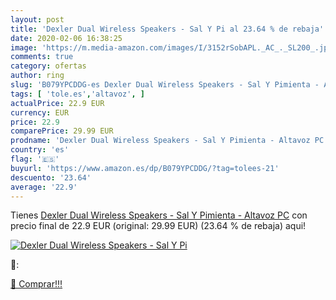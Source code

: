 ```yaml
---
layout: post
title: 'Dexler Dual Wireless Speakers - Sal Y Pi al 23.64 % de rebaja'
date: 2020-02-06 16:38:25
image: 'https://m.media-amazon.com/images/I/3152rSobAPL._AC_._SL200_.jpg'
comments: true
category: ofertas
author: ring
slug: 'B079YPCDDG-es Dexler Dual Wireless Speakers - Sal Y Pimienta - Altavoz PC'
tags: [ 'tole.es','altavoz', ]
actualPrice: 22.9 EUR
currency: EUR
price: 22.9
comparePrice: 29.99 EUR
prodname: 'Dexler Dual Wireless Speakers - Sal Y Pimienta - Altavoz PC'
country: 'es'
flag: '🇪🇸'
buyurl: 'https://www.amazon.es/dp/B079YPCDDG/?tag=tolees-21'
descuento: '23.64'
average: '22.9'
---
```


Tienes [Dexler Dual Wireless Speakers - Sal Y Pimienta - Altavoz PC](https://www.amazon.es/dp/B079YPCDDG/?tag=tolees-21) con precio final de  22.9 EUR (original: 29.99 EUR) (23.64 %  de rebaja) aqui!

[![Dexler Dual Wireless Speakers - Sal Y Pi](https://m.media-amazon.com/images/I/3152rSobAPL._AC_._SL200_.jpg)](https://www.amazon.es/dp/B079YPCDDG/?tag=tolees-21)

🔎:


[🛒 Comprar!!!](https://www.amazon.es/dp/B079YPCDDG/?tag=tolees-21)
